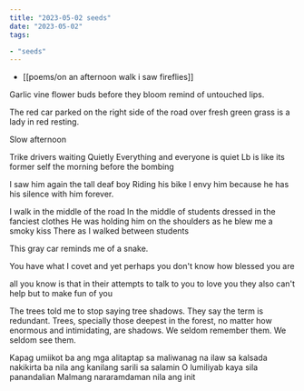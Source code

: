```yaml
---
title: "2023-05-02 seeds"
date: "2023-05-02"
tags:

- "seeds"
---
```


- [[poems/on an afternoon walk i saw fireflies]]

Garlic vine flower buds before they bloom remind of untouched lips.

The red car parked on the right side of the road over fresh green grass is a lady in red resting.

Slow afternoon

Trike drivers waiting
Quietly
Everything and everyone is quiet
Lb is like its former self the morning before the bombing

I saw him again the tall deaf boy
Riding his bike
I envy him because he has his silence with him forever.

I walk in the middle of the road
In the middle of students dressed in the fanciest clothes
He was holding him on the shoulders as he blew me a smoky kiss
There as I walked between students

This gray car reminds me of a snake.

You have what I covet
and yet perhaps you don't know
how blessed you are

all you know is that
in their attempts to talk to you
to love you
they also can't help
but to make fun of you

The trees told me to stop saying tree shadows. They say the term is redundant. Trees, specially those deepest in the forest, no matter how enormous and intimidating, are shadows. We seldom remember them. We seldom see them.

Kapag umiikot ba ang mga alitaptap sa maliwanag na ilaw sa kalsada
nakikirta ba nila ang kanilang sarili sa salamin
O lumiliyab kaya sila panandalian
Malmang nararamdaman nila ang init